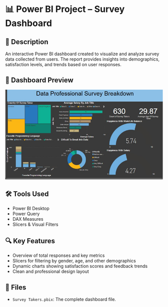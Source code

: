 # 📊 Power BI Project – Survey Dashboard

## 🧾 Description
An interactive Power BI dashboard created to visualize and analyze survey data collected from users. The report provides insights into demographics, satisfaction levels, and trends based on user responses.

## 📸 Dashboard Preview

![Dashboard Screenshot](screenshots/Survey-Dashboard1.png)


## 🛠️ Tools Used
- Power BI Desktop
- Power Query
- DAX Measures
- Slicers & Visual Filters

## 🔍 Key Features
- Overview of total responses and key metrics
- Slicers for filtering by gender, age, and other demographics
- Dynamic charts showing satisfaction scores and feedback trends
- Clean and professional design layout

## 📁 Files
- `Survey Takers.pbix`: The complete dashboard file.
